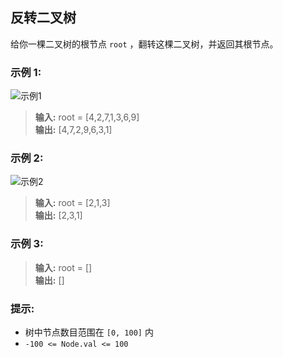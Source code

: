 ## 反转二叉树
给你一棵二叉树的根节点 `root` ，翻转这棵二叉树，并返回其根节点。

### 示例 1:
![示例1](https://assets.leetcode.com/uploads/2021/03/14/invert1-tree.jpg)
> **输入:** root = [4,2,7,1,3,6,9]                  
> **输出:** [4,7,2,9,6,3,1]

### 示例 2:
![示例2](https://assets.leetcode.com/uploads/2021/03/14/invert2-tree.jpg)
> **输入:** root = [2,1,3]                    
> **输出:** [2,3,1]

### 示例 3:
> **输入:** root = []                    
> **输出:** []

### 提示:

* 树中节点数目范围在 `[0, 100]` 内
* `-100 <= Node.val <= 100`